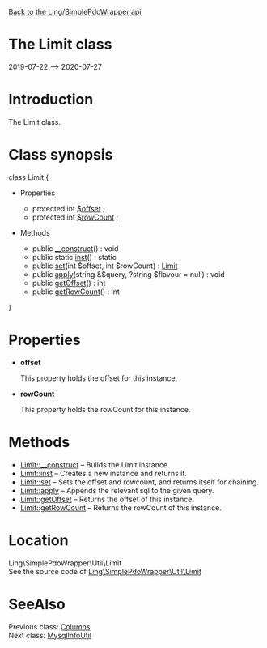 [Back to the Ling/SimplePdoWrapper api](https://github.com/lingtalfi/SimplePdoWrapper/blob/master/doc/api/Ling/SimplePdoWrapper.md)



The Limit class
================
2019-07-22 --> 2020-07-27






Introduction
============

The Limit class.



Class synopsis
==============


class <span class="pl-k">Limit</span>  {

- Properties
    - protected int [$offset](#property-offset) ;
    - protected int [$rowCount](#property-rowCount) ;

- Methods
    - public [__construct](https://github.com/lingtalfi/SimplePdoWrapper/blob/master/doc/api/Ling/SimplePdoWrapper/Util/Limit/__construct.md)() : void
    - public static [inst](https://github.com/lingtalfi/SimplePdoWrapper/blob/master/doc/api/Ling/SimplePdoWrapper/Util/Limit/inst.md)() : static
    - public [set](https://github.com/lingtalfi/SimplePdoWrapper/blob/master/doc/api/Ling/SimplePdoWrapper/Util/Limit/set.md)(int $offset, int $rowCount) : [Limit](https://github.com/lingtalfi/SimplePdoWrapper/blob/master/doc/api/Ling/SimplePdoWrapper/Util/Limit.md)
    - public [apply](https://github.com/lingtalfi/SimplePdoWrapper/blob/master/doc/api/Ling/SimplePdoWrapper/Util/Limit/apply.md)(string &$query, ?string $flavour = null) : void
    - public [getOffset](https://github.com/lingtalfi/SimplePdoWrapper/blob/master/doc/api/Ling/SimplePdoWrapper/Util/Limit/getOffset.md)() : int
    - public [getRowCount](https://github.com/lingtalfi/SimplePdoWrapper/blob/master/doc/api/Ling/SimplePdoWrapper/Util/Limit/getRowCount.md)() : int

}




Properties
=============

- <span id="property-offset"><b>offset</b></span>

    This property holds the offset for this instance.
    
    

- <span id="property-rowCount"><b>rowCount</b></span>

    This property holds the rowCount for this instance.
    
    



Methods
==============

- [Limit::__construct](https://github.com/lingtalfi/SimplePdoWrapper/blob/master/doc/api/Ling/SimplePdoWrapper/Util/Limit/__construct.md) &ndash; Builds the Limit instance.
- [Limit::inst](https://github.com/lingtalfi/SimplePdoWrapper/blob/master/doc/api/Ling/SimplePdoWrapper/Util/Limit/inst.md) &ndash; Creates a new instance and returns it.
- [Limit::set](https://github.com/lingtalfi/SimplePdoWrapper/blob/master/doc/api/Ling/SimplePdoWrapper/Util/Limit/set.md) &ndash; Sets the offset and rowcount, and returns itself for chaining.
- [Limit::apply](https://github.com/lingtalfi/SimplePdoWrapper/blob/master/doc/api/Ling/SimplePdoWrapper/Util/Limit/apply.md) &ndash; Appends the relevant sql to the given query.
- [Limit::getOffset](https://github.com/lingtalfi/SimplePdoWrapper/blob/master/doc/api/Ling/SimplePdoWrapper/Util/Limit/getOffset.md) &ndash; Returns the offset of this instance.
- [Limit::getRowCount](https://github.com/lingtalfi/SimplePdoWrapper/blob/master/doc/api/Ling/SimplePdoWrapper/Util/Limit/getRowCount.md) &ndash; Returns the rowCount of this instance.





Location
=============
Ling\SimplePdoWrapper\Util\Limit<br>
See the source code of [Ling\SimplePdoWrapper\Util\Limit](https://github.com/lingtalfi/SimplePdoWrapper/blob/master/Util/Limit.php)



SeeAlso
==============
Previous class: [Columns](https://github.com/lingtalfi/SimplePdoWrapper/blob/master/doc/api/Ling/SimplePdoWrapper/Util/Columns.md)<br>Next class: [MysqlInfoUtil](https://github.com/lingtalfi/SimplePdoWrapper/blob/master/doc/api/Ling/SimplePdoWrapper/Util/MysqlInfoUtil.md)<br>

